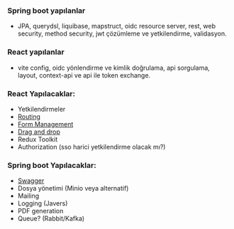 ### Spring boot yapılanlar
- JPA, querydsl, liquibase, mapstruct, oidc resource server, rest, web security, method security, jwt çözümleme ve yetkilendirme, validasyon. 

### React yapılanlar
- vite config, oidc yönlendirme ve kimlik doğrulama, api sorgulama, layout, context-api ve api ile token exchange.

### React Yapılacaklar:
- Yetkilendirmeler
- [Routing](https://tanstack.com/router/latest)
- [Form Management](https://formik.org/)
- [Drag and drop](https://atlassian.design/components/pragmatic-drag-and-drop/about)
- Redux Toolkit
- Authorization (sso harici yetkilendirme olacak mı?)

### Spring boot Yapılacaklar:
- [Swagger](https://swagger.io/)
- Dosya yönetimi (Minio veya alternatif)
- Mailing
- Logging (Javers)
- PDF generation
- Queue? (Rabbit/Kafka)
